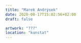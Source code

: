 ```yaml
---
title: "Marek Andrýsek"
date: 2020-08-17T15:02:56+02:00
draft: false

artwork: "???"
location: "kunstat"
---
```

